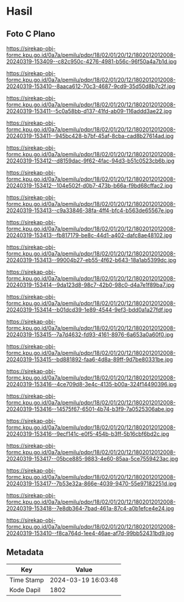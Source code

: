 # Hasil

## Foto C Plano

https://sirekap-obj-formc.kpu.go.id/0a7a/pemilu/pdpr/18/02/01/20/12/1802012012008-20240319-153409--c82c950c-4276-4981-b56c-96f50a4a7b1d.jpg

https://sirekap-obj-formc.kpu.go.id/0a7a/pemilu/pdpr/18/02/01/20/12/1802012012008-20240319-153410--8aaca612-70c3-4687-9cd9-35d50d8b7c2f.jpg

https://sirekap-obj-formc.kpu.go.id/0a7a/pemilu/pdpr/18/02/01/20/12/1802012012008-20240319-153411--5c0a58bb-d137-41fd-ab09-116addd3ae22.jpg

https://sirekap-obj-formc.kpu.go.id/0a7a/pemilu/pdpr/18/02/01/20/12/1802012012008-20240319-153411--945bc428-b7bf-45af-8cba-cad8b27614ad.jpg

https://sirekap-obj-formc.kpu.go.id/0a7a/pemilu/pdpr/18/02/01/20/12/1802012012008-20240319-153412--d8159dac-9f62-4fac-94d3-b51c0523cb6b.jpg

https://sirekap-obj-formc.kpu.go.id/0a7a/pemilu/pdpr/18/02/01/20/12/1802012012008-20240319-153412--104e502f-d0b7-473b-b66a-f9bd68cffac2.jpg

https://sirekap-obj-formc.kpu.go.id/0a7a/pemilu/pdpr/18/02/01/20/12/1802012012008-20240319-153413--c9a33846-38fa-4ff4-bfc4-b563de65567e.jpg

https://sirekap-obj-formc.kpu.go.id/0a7a/pemilu/pdpr/18/02/01/20/12/1802012012008-20240319-153413--fb817179-be8c-44d1-a402-dafc8ae48102.jpg

https://sirekap-obj-formc.kpu.go.id/0a7a/pemilu/pdpr/18/02/01/20/12/1802012012008-20240319-153413--99004b27-eb55-4f62-b643-18a1ab5399dc.jpg

https://sirekap-obj-formc.kpu.go.id/0a7a/pemilu/pdpr/18/02/01/20/12/1802012012008-20240319-153414--9da123d8-98c7-42b0-98c0-d4a7e1f89ba7.jpg

https://sirekap-obj-formc.kpu.go.id/0a7a/pemilu/pdpr/18/02/01/20/12/1802012012008-20240319-153414--b01dcd39-1e89-4544-9ef3-bdd0a1a27fdf.jpg

https://sirekap-obj-formc.kpu.go.id/0a7a/pemilu/pdpr/18/02/01/20/12/1802012012008-20240319-153415--7a7d4632-fd93-4161-8976-6a653a0a60f0.jpg

https://sirekap-obj-formc.kpu.go.id/0a7a/pemilu/pdpr/18/02/01/20/12/1802012012008-20240319-153415--bd881892-faa6-4d8a-89ff-9d7be80331be.jpg

https://sirekap-obj-formc.kpu.go.id/0a7a/pemilu/pdpr/18/02/01/20/12/1802012012008-20240319-153416--4ce709d8-3e4c-4135-b00a-324f14490396.jpg

https://sirekap-obj-formc.kpu.go.id/0a7a/pemilu/pdpr/18/02/01/20/12/1802012012008-20240319-153416--14575f67-6501-4b74-b3f9-7a0525306abe.jpg

https://sirekap-obj-formc.kpu.go.id/0a7a/pemilu/pdpr/18/02/01/20/12/1802012012008-20240319-153416--9ecf141c-e0f5-454b-b3ff-5b16cbf6bd2c.jpg

https://sirekap-obj-formc.kpu.go.id/0a7a/pemilu/pdpr/18/02/01/20/12/1802012012008-20240319-153417--05bce885-9883-4e60-85aa-5ce7559423ac.jpg

https://sirekap-obj-formc.kpu.go.id/0a7a/pemilu/pdpr/18/02/01/20/12/1802012012008-20240319-153417--7b53e32a-866e-4039-9470-55e97182251d.jpg

https://sirekap-obj-formc.kpu.go.id/0a7a/pemilu/pdpr/18/02/01/20/12/1802012012008-20240319-153418--7e8db364-7bad-461a-87c4-a0b1efce4e24.jpg

https://sirekap-obj-formc.kpu.go.id/0a7a/pemilu/pdpr/18/02/01/20/12/1802012012008-20240319-153410--f8ca764d-1ee4-46ae-af7d-99bb52431bd9.jpg


## Metadata

| Key        | Value               |
| ---------- | ------------------- |
| Time Stamp | 2024-03-19 16:03:48 |
| Kode Dapil | 1802                |



